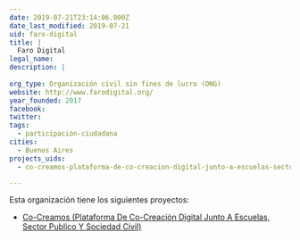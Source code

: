 ```yaml
---
date: 2019-07-21T23:14:06.000Z
date_last_modified: 2019-07-21
uid: faro-digital
title: |
  Faro Digital
legal_name: 
description: |
  
org_type: Organización civil sin fines de lucro (ONG)
website: http://www.farodigital.org/
year_founded: 2017
facebook: 
twitter: 
tags:
  - participación-ciudadana
cities: 
  - Buenos Aires
projects_uids:
  - co-creamos-plataforma-de-co-creacion-digital-junto-a-escuelas-sector-publico-y-sociedad-civil

---
```


Esta organización tiene los siguientes proyectos:

- [Co-Creamos (Plataforma De Co-Creación Digital Junto A Escuelas, Sector Publico Y Sociedad Civil)](/proyectos/co-creamos-plataforma-de-co-creacion-digital-junto-a-escuelas-sector-publico-y-sociedad-civil)
